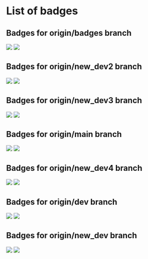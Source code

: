 # List of badges

## Badges for origin/badges branch

![]({ywata/branch-badges}/actions/workflows/{blank.yml}/badge.svg?branch={badges})
![]({ywata/branch-badges}/actions/workflows/{echo.yml}/badge.svg?branch={badges})
## Badges for origin/new_dev2 branch

![]({ywata/branch-badges}/actions/workflows/{blank.yml}/badge.svg?branch={new_dev2})
![]({ywata/branch-badges}/actions/workflows/{echo.yml}/badge.svg?branch={new_dev2})
## Badges for origin/new_dev3 branch

![]({ywata/branch-badges}/actions/workflows/{blank.yml}/badge.svg?branch={new_dev3})
![]({ywata/branch-badges}/actions/workflows/{echo.yml}/badge.svg?branch={new_dev3})
## Badges for origin/main branch

![]({ywata/branch-badges}/actions/workflows/{blank.yml}/badge.svg?branch={main})
![]({ywata/branch-badges}/actions/workflows/{echo.yml}/badge.svg?branch={main})
## Badges for origin/new_dev4 branch

![]({ywata/branch-badges}/actions/workflows/{blank.yml}/badge.svg?branch={new_dev4})
![]({ywata/branch-badges}/actions/workflows/{echo.yml}/badge.svg?branch={new_dev4})
## Badges for origin/dev branch

![]({ywata/branch-badges}/actions/workflows/{blank.yml}/badge.svg?branch={dev})
![]({ywata/branch-badges}/actions/workflows/{echo.yml}/badge.svg?branch={dev})
## Badges for origin/new_dev branch

![]({ywata/branch-badges}/actions/workflows/{blank.yml}/badge.svg?branch={new_dev})
![]({ywata/branch-badges}/actions/workflows/{echo.yml}/badge.svg?branch={new_dev})

